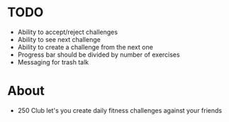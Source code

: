 # TODO

- Ability to accept/reject challenges
- Ability to see next challenge
- Ability to create a challenge from the next one
- Progress bar should be divided by number of exercises
- Messaging for trash talk

# About

- 250 Club let's you create daily fitness challenges against your friends
